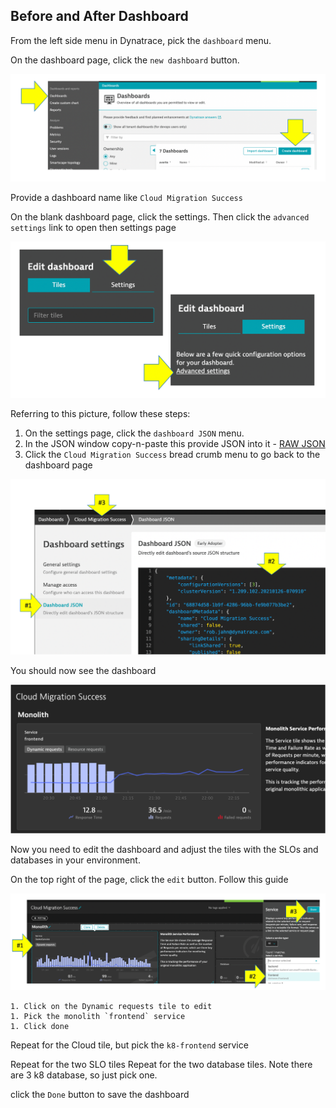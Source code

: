 ## Before and After Dashboard

From the left side menu in Dynatrace, pick the `dashboard` menu.

On the dashboard page, click the `new dashboard` button.

![image](../../../assets/images/lab2-dashboard.png)

Provide a dashboard name like `Cloud Migration Success`

On the blank dashboard page, click the settings.  Then click the `advanced settings` link to open then settings page

![image](../../../assets/images/lab2-dashboard-settings.png)

Referring to this picture, follow these steps:

1. On the settings page, click the `dashboard JSON` menu.
1. In the JSON window copy-n-paste this provide JSON into it - [RAW JSON](https://raw.githubusercontent.com/robertjahn/perform-2021-hotday-migration/main/dashboard/cloud-migration-dashboard.json)
1. Click the `Cloud Migration Success` bread crumb menu to go back to the dashboard page

![image](../../../assets/images/lab2-dashboard-json.png)

You should now see the dashboard

![image](../../../assets/images/lab2-dashboard-view.png)

Now you need to edit the dashboard and adjust the tiles with the SLOs and databases in your environment.

On the top right of the page, click the `edit` button.  Follow this guide

![image](../../../assets/images/lab2-dashboard-edit-tile.png)

    1. Click on the Dynamic requests tile to edit
    1. Pick the monolith `frontend` service
    1. Click done

Repeat for the Cloud tile, but pick the `k8-frontend` service

Repeat for the two SLO tiles
Repeat for the two database tiles. Note there are 3 k8 database, so just pick one.

click the `Done` button to save the dashboard



